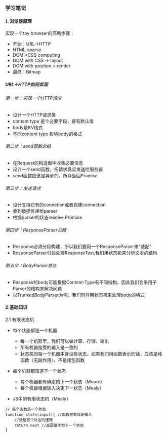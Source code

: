 ### 学习笔记
#### 1. 浏览器原理
实现一个toy browser的简略步骤：
* 开始：URL->HTTP
* HTML->parse
* DOM->CSS computing
* DOM with CSS -> layout
* DOM with position-> render
* 最终：Bitmap

##### URL->HTTP如何实现
###### 第一步：实现一个HTTP请求
* 设计一个HTTP请求类
* content type 是个必要字段，要有默认值
* body是KV格式
* 不同content type 影响body的格式
###### 第二步：send函数总结
* 在Request的构造器中收集必要信息
* 设计一个send函数，把请求真实发送给服务器
* send函数应该是异步的，所以返回Promise
###### 第三步：发送请求
* 设计支持已有的connetion或者自建connection
* 收到数据传递给parser
* 根据parser的状态resolve Promise
###### 第四步：ResponseParser总结
* Response必须分段构建，所以我们要用一个ResponseParser来“装配”
* ResponseParser分段处理ResponseText,我们用状态机来分析文本的结构
###### 第五步：BodyParser总结
* Response的body可能根据Content-Type有不同结构，因此我们会采用子Parser的结构来解决问题
* 以TrunkedBodyParser为例，我们同样用状态机来处理body的格式

#### 2.基础知识
2.1 有限状态机
* 每个状态都是一个机器
    * 每一个机器里，我们可以做计算、存储、输出
    * 所有机器接受的输入是一致的
    * 状态机的每一个机器本身没有状态，如果我们用函数表示的话，应该是纯函数（无副作用），不是闭包函数
* 每个机器都知道下一个状态
    * 每个机器都有确定的下一个状态（Moore）
    * 每个机器根据输入决定下一状态（Mealy）

* JS中的有限状态机（Mealy）
```
// 每个函数是一个状态
function state(input){ //函数参数就是输入
    //处理每个状态的逻辑
    return next //返回值作为下一个状态
}
```
